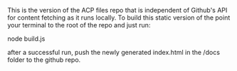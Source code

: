This is the version of the ACP files repo that is independent of Github's API for content fetching as it runs locally. To build this static version of the point your terminal to the root of the repo and just run:

node build.js

after a successful run, push the newly generated index.html in the /docs folder to the github repo.
